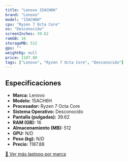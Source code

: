 ```yaml
---
title: "Lenovo 15ACH6H"
brand: "Lenovo"
model: "15ACH6H"
cpu: "Ryzen 7 Octa Core"
os: "Desconocido"
screenInches: 39.62
ramGB: 16
storageMB: 512
gpu: ""
weightKg: null
price: 1187.88
tags: ["Lenovo", "Ryzen 7 Octa Core", "Desconocido"]
---
```

## Especificaciones

- **Marca:** Lenovo
- **Modelo:** 15ACH6H
- **Procesador:** Ryzen 7 Octa Core
- **Sistema Operativo:** Desconocido
- **Pantalla (pulgadas):** 39.62
- **RAM (GB):** 16
- **Almacenamiento (MB):** 512
- **GPU:** N/D
- **Peso (kg):** N/D
- **Precio:** 1187.88

[:rocket: Ver más laptops por marca](/brand/lenovo)

